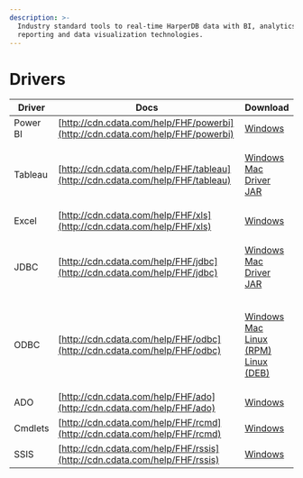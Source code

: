 ```yaml
---
description: >-
  Industry standard tools to real-time HarperDB data with BI, analytics,
  reporting and data visualization technologies.
---
```


# Drivers

| Driver   | Docs                                                                            | Download                                                                                                                                                                                                                                                                                                                                                                                          |
| -------- | ------------------------------------------------------------------------------- | ------------------------------------------------------------------------------------------------------------------------------------------------------------------------------------------------------------------------------------------------------------------------------------------------------------------------------------------------------------------------------------------------- |
| Power BI | [http://cdn.cdata.com/help/FHF/powerbi](http://cdn.cdata.com/help/FHF/powerbi)  | [Windows](https://harperdb-drivers.s3.amazonaws.com/Power+BI+Connector/setup.exe)                                                                                                                                                                                                                                                                                                                 |
| Tableau  |  [http://cdn.cdata.com/help/FHF/tableau](http://cdn.cdata.com/help/FHF/tableau) | <p><a href="https://harperdb-drivers.s3.amazonaws.com/Tableau+(Windows+Exe)/setup.exe">Windows</a><br><a href="https://harperdb-drivers.s3.amazonaws.com/Tableau+(Mac+Dmg)/setup.dmg">Mac</a><br><a href="https://harperdb-drivers.s3.amazonaws.com/Tableau+(Setup+Jar)/setup.jar">Driver JAR</a></p>                                                                                             |
| Excel    | [http://cdn.cdata.com/help/FHF/xls](http://cdn.cdata.com/help/FHF/xls)          | [Windows](https://harperdb-drivers.s3.amazonaws.com/Excel+Add-In/setup.exe)                                                                                                                                                                                                                                                                                                                       |
| JDBC     | [http://cdn.cdata.com/help/FHF/jdbc](http://cdn.cdata.com/help/FHF/jdbc)        | <p><a href="https://harperdb-drivers.s3.amazonaws.com/JDBC+(Windows+Exe)/setup.exe">Windows</a><br><a href="https://harperdb-drivers.s3.amazonaws.com/JDBC+(Mac+Dmg)/setup.dmg">Mac</a><br><a href="https://harperdb-drivers.s3.amazonaws.com/JDBC+(Driver+Jar)/cdata.jdbc.harperdb.jar">Driver JAR</a></p>                                                                                       |
| ODBC     | [http://cdn.cdata.com/help/FHF/odbc](http://cdn.cdata.com/help/FHF/odbc)        | <p><a href="https://harperdb-drivers.s3.amazonaws.com/ODBC+Windows/setup.exe">Windows</a><br><a href="https://harperdb-drivers.s3.amazonaws.com/ODBC+Mac/setup.dmg">Mac</a><br><a href="https://harperdb-drivers.s3.amazonaws.com/ODBC+Linux+(RPM)/setup.x86_64.rpm">Linux (RPM)</a><br><a href="https://harperdb-drivers.s3.amazonaws.com/ODBC+Linux+(DEB)/setup.x86_64.deb">Linux (DEB)</a></p> |
| ADO      | [http://cdn.cdata.com/help/FHF/ado](http://cdn.cdata.com/help/FHF/ado)          | [Windows](https://harperdb-drivers.s3.amazonaws.com/ADO.NET+Driver/setup.exe)                                                                                                                                                                                                                                                                                                                     |
| Cmdlets  | [http://cdn.cdata.com/help/FHF/rcmd](http://cdn.cdata.com/help/FHF/rcmd)        | [Windows](https://harperdb-drivers.s3.amazonaws.com/Powershell+Cmdlets/setup.exe)                                                                                                                                                                                                                                                                                                                 |
| SSIS     | [http://cdn.cdata.com/help/FHF/rssis](http://cdn.cdata.com/help/FHF/rssis)      | [Windows](https://harperdb-drivers.s3.amazonaws.com/SSIS/setup.exe)                                                                                                                                                                                                                                                                                                                               |
